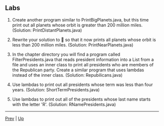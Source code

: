 ## Labs

1. Create another program similar to PrintBigPlanets.java, but this time print out all planets whose orbit is greater than 200 million miles.
(Solution: PrintDistantPlanets.java)

1. Rewrite your solution to 􀂅 so that it now prints all planets whose orbit is less than 200 million miles.
(Solution: PrintNearPlanets.java)

1. In the chapter directory you will find a program called FilterPresidents.java that reads president information into a List from a file and uses an inner class to print all presidents who are members of the Republican party. Create a similar program that uses lambdas instead of the inner class.
(Solution: Repubilicans.java)

1. Use lambdas to print out all presidents whose term was less than four years.
(Solution: ShortTermPresidents.java)

1. Use lambdas to print out all of the presidents whose last name starts with the letter 'R'.
(Solution: RNamePresidents.java)

<hr>

[Prev](StandardFunctionalInterfaces.md) | [Up](../README.md)

